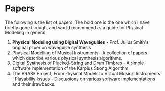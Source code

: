 # Papers
The following is the list of papers. The bold one is the one which I have briefly gone through, and would recommend as a guide for Physical Modeling in general.
1. **Physical Modeling using Digital Waveguides** - Prof. Julius Smith's original paper on waveguide synthesis
2. Physical Modelling of Musical Instruments - A collection of papers which describe various physical synthesis algorithms.
3. Digital Synthesis of Plucked-String and Drum Timbres - A simple software implementation of the Karplus Strong Algorithm
4. The BRASS Project, From Physical Models to Virtual Musical Instruments : Playability Issues - Discussions on various software implementations and their drawbacks.